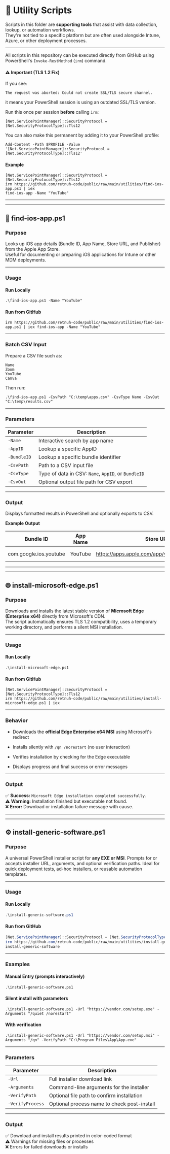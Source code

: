 🧩 Utility Scripts
==================

Scripts in this folder are **supporting tools** that assist with data collection, lookup, or automation workflows.\
They're not tied to a specific platform but are often used alongside Intune, Azure, or other deployment processes.

* * * * *

All scripts in this repository can be executed directly from GitHub using PowerShell's `Invoke-RestMethod` (`irm`) command.

#### ⚠️ Important (TLS 1.2 Fix)

If you see:

`The request was aborted: Could not create SSL/TLS secure channel.`

it means your PowerShell session is using an outdated SSL/TLS version.

Run this once per session **before** calling `irm`:

`[Net.ServicePointManager]::SecurityProtocol = [Net.SecurityProtocolType]::Tls12`

You can also make this permanent by adding it to your PowerShell profile:

`Add-Content -Path $PROFILE -Value '[Net.ServicePointManager]::SecurityProtocol = [Net.SecurityProtocolType]::Tls12'`

#### Example

`[Net.ServicePointManager]::SecurityProtocol = [Net.SecurityProtocolType]::Tls12`\
`irm https://github.com/retnuh-code/public/raw/main/utilities/find-ios-app.ps1 | iex`\
`find-ios-app -Name "YouTube"`

* * * * *
* * * * *

📱 find-ios-app.ps1
-------------------

### Purpose

Looks up iOS app details (Bundle ID, App Name, Store URL, and Publisher) from the Apple App Store.\
Useful for documenting or preparing iOS applications for Intune or other MDM deployments.

* * * * *

### Usage

#### Run Locally

`.\find-ios-app.ps1 -Name "YouTube"`

#### Run from GitHub

`irm https://github.com/retnuh-code/public/raw/main/utilities/find-ios-app.ps1 | iex
find-ios-app -Name "YouTube"`

* * * * *

### Batch CSV Input

Prepare a CSV file such as:

```csv
Name
Zoom
YouTube
Canva
```

Then run:

`.\find-ios-app.ps1 -CsvPath "C:\temp\apps.csv" -CsvType Name -CsvOut "C:\temp\results.csv"`

* * * * *

### Parameters

| Parameter | Description |
| --- | --- |
| `-Name` | Interactive search by app name |
| `-AppID` | Lookup a specific AppID |
| `-BundleID` | Lookup a specific bundle identifier |
| `-CsvPath` | Path to a CSV input file |
| `-CsvType` | Type of data in CSV: `Name`, `AppID`, or `BundleID` |
| `-CsvOut` | Optional output file path for CSV export |

* * * * *

### Output

Displays formatted results in PowerShell and optionally exports to CSV.

**Example Output**

| Bundle ID | App Name | Store URL | Publisher |
| --- | --- | --- | --- |
| com.google.ios.youtube | YouTube | https://apps.apple.com/app/youtube/id544007664 | Google LLC |


* * * * *
* * * * *

🌐 install-microsoft-edge.ps1
-----------------------------

### Purpose

Downloads and installs the latest stable version of **Microsoft Edge (Enterprise x64)** directly from Microsoft's CDN.\
The script automatically ensures TLS 1.2 compatibility, uses a temporary working directory, and performs a silent MSI installation.

* * * * *

### Usage

#### Run Locally

`.\install-microsoft-edge.ps1`

#### Run from GitHub

`[Net.ServicePointManager]::SecurityProtocol = [Net.SecurityProtocolType]::Tls12`\
`irm https://github.com/retnuh-code/public/raw/main/utilities/install-microsoft-edge.ps1 | iex`

* * * * *

### Behavior

-   Downloads the **official Edge Enterprise x64 MSI** using Microsoft's redirect

-   Installs silently with `/qn /norestart` (no user interaction)

-   Verifies installation by checking for the Edge executable

-   Displays progress and final success or error messages

* * * * *

### Output

✅ **Success:** `Microsoft Edge installation completed successfully.`\
⚠️ **Warning:** Installation finished but executable not found.\
❌ **Error:** Download or installation failure message with cause.

* * * * *
* * * * *


## ⚙️ install-generic-software.ps1

### Purpose
A universal PowerShell installer script for **any EXE or MSI**.
Prompts for or accepts installer URL, arguments, and optional verification paths.
Ideal for quick deployment tests, ad-hoc installers, or reusable automation templates.

---

### Usage

#### Run Locally
```powershell
.\install-generic-software.ps1 
```

#### Run from GitHub
```powershell
[Net.ServicePointManager]::SecurityProtocol = [Net.SecurityProtocolType]::Tls12
irm https://github.com/retnuh-code/public/raw/main/utilities/install-generic-software.ps1 | iex
install-generic-software
```

* * * * *

### Examples

#### Manual Entry (prompts interactively)

`.\install-generic-software.ps1`

#### Silent install with parameters

`.\install-generic-software.ps1 -Url "https://vendor.com/setup.exe" -Arguments "/quiet /norestart"`

#### With verification

`.\install-generic-software.ps1 -Url "https://vendor.com/setup.msi" -Arguments "/qn" -VerifyPath "C:\Program Files\App\App.exe"`

* * * * *

### Parameters

| Parameter | Description |
| --- | --- |
| `-Url` | Full installer download link |
| `-Arguments` | Command-line arguments for the installer |
| `-VerifyPath` | Optional file path to confirm installation |
| `-VerifyProcess` | Optional process name to check post-install |

* * * * *

### Output

✅ Download and install results printed in color-coded format\
⚠️ Warnings for missing files or processes\
❌ Errors for failed downloads or installs
